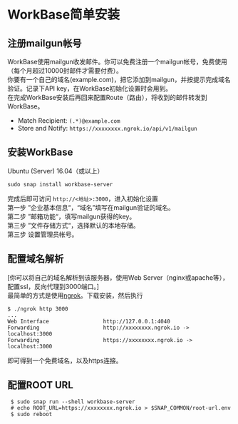 # WorkBase简单安装

## 注册mailgun帐号

WorkBase使用mailgun收发邮件。你可以免费注册一个mailgun帐号，免费使用（每个月超过10000封邮件才需要付费）。  
你要有一个自己的域名(example.com)，把它添加到mailgun，并按提示完成域名验证。记录下API key，在WorkBase初始化设置时会用到。  
在完成WorkBase安装后再回来配置Route（路由），将收到的邮件转发到WorkBase。
- Match Recipient: `(.*)@example.com`
- Store and Notify: `https://xxxxxxxx.ngrok.io/api/v1/mailgun`

## 安装WorkBase

Ubuntu (Server) 16.04（或以上）
```
sudo snap install workbase-server
```
完成后即可访问 `http://<地址>:3000`，进入初始化设置  
第一步 ”企业基本信息“，“域名”填写在mailgun验证的域名。  
第二步 ”邮箱功能“，填写mailgun获得的key。  
第三步 ”文件存储方式“，选择默认的本地存储。  
第三步 设置管理员帐号。

## 配置域名解析

[你可以将自己的域名解析到该服务器，使用Web Server（nginx或apache等），配置ssl，反向代理到3000端口。]  
最简单的方式是使用[ngrok](https://ngrok.com)。下载安装，然后执行
```
$ ./ngrok http 3000
...
Web Interface                 http://127.0.0.1:4040
Forwarding                    http://xxxxxxxx.ngrok.io -> localhost:3000         
Forwarding                    https://xxxxxxxx.ngrok.io -> localhost:3000 
```
即可得到一个免费域名，以及https连接。  

## 配置ROOT URL

```
 $ sudo snap run --shell workbase-server
 # echo ROOT_URL=https://xxxxxxxx.ngrok.io > $SNAP_COMMON/root-url.env
 $ sudo reboot
```

